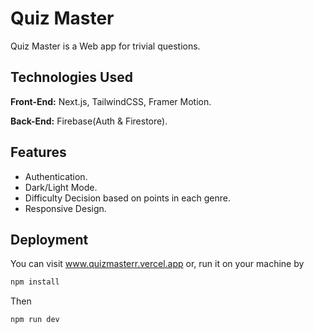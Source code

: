 # Quiz Master

Quiz Master is a Web app for trivial questions.


## Technologies Used

**Front-End:** Next.js, TailwindCSS, Framer Motion.

**Back-End:** Firebase(Auth & Firestore).


## Features

- Authentication.
- Dark/Light Mode.
- Difficulty Decision based on points in each genre.
- Responsive Design.


## Deployment

You can visit www.quizmasterr.vercel.app or, run it on your machine by
```bash
npm install
```
Then 
```bash 
npm run dev
```
